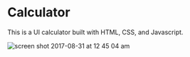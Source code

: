 # Calculator

This is a UI calculator built with HTML, CSS, and Javascript.

![screen shot 2017-08-31 at 12 45 04 am](https://user-images.githubusercontent.com/24659417/29912188-a738a5be-8de5-11e7-9deb-94b007864358.png)
